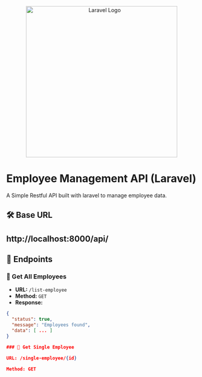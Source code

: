 <p align="center"><a href="https://github.com/codersujon" target="_blank"><img src="https://raw.githubusercontent.com/laravel/art/master/logo-lockup/5%20SVG/2%20CMYK/1%20Full%20Color/laravel-logolockup-cmyk-red.svg" width="400" alt="Laravel Logo"></a></p>



# Employee Management API (Laravel)

A Simple Restful API built with laravel to manage employee data.

## 🛠️ Base URL
http://localhost:8000/api/
---

## 📌 Endpoints

### 🔹 Get All Employees

- **URL:** `/list-employee`
- **Method:** `GET`
- **Response:**
```json
{
  "status": true,
  "message": "Employees found",
  "data": [ ... ]
}

### 🔹 Get Single Employee

URL: /single-employee/{id}

Method: GET

